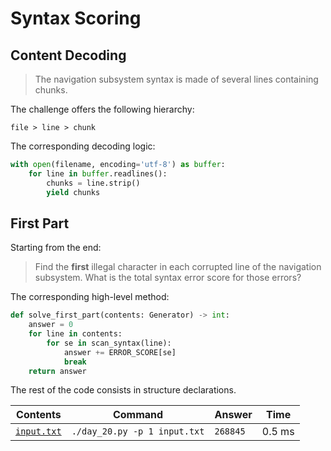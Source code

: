# Syntax Scoring

## Content Decoding

> The navigation subsystem syntax is made of several lines containing chunks.

The challenge offers the following hierarchy:

```
file > line > chunk
```

The corresponding decoding logic:

```python
with open(filename, encoding='utf-8') as buffer:
    for line in buffer.readlines():
        chunks = line.strip()
        yield chunks
```

## First Part

Starting from the end:

> Find the **first** illegal character in each corrupted line of the navigation subsystem. What is the total syntax error score for those errors?

The corresponding high-level method:

```python
def solve_first_part(contents: Generator) -> int:
    answer = 0
    for line in contents:
        for se in scan_syntax(line):
            answer += ERROR_SCORE[se]
            break
    return answer
```

The rest of the code consists in structure declarations.

| Contents                   | Command                      | Answer   | Time   |
|----------------------------|------------------------------|----------|--------|
| [`input.txt`](./input.txt) | `./day_20.py -p 1 input.txt` | `268845` | 0.5 ms | 

